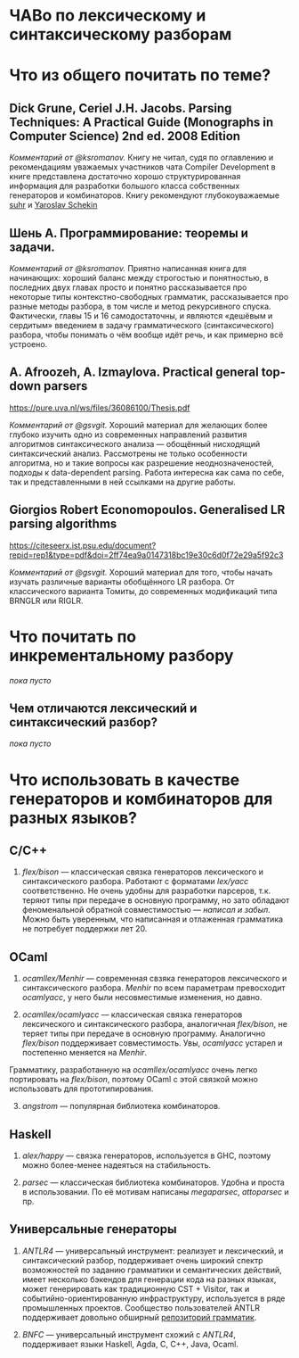 # ЧАВо по лексическому и синтаксическому разборам

# Что из общего почитать по теме?

##  Dick Grune, Ceriel J.H. Jacobs. Parsing Techniques: A Practical Guide (Monographs in Computer Science) 2nd ed. 2008 Edition

_Комментарий от @ksromanov._ Книгу не читал, судя по оглавлению и рекомендациям
уважаемых участников чата Compiler Development в книге представлена достаточно
хорошо структурированная информация для разработки большого класса собственных генераторов
и комбинаторов. Книгу рекомендуют глубокоуважаемые [suhr](https://t.me/zukaboo) и
[Yaroslav Schekin](https://t.me/Yaroslav_Schekin)

## Шень А. Программирование: теоремы и задачи.

_Комментарий от @ksromanov._ Приятно написанная книга для начинающих: хороший баланс между строгостью и понятностью,
в последних двух главах просто и понятно рассказывается про некоторые типы контекстно-свободных грамматик,
рассказывается про разные методы разбора, в том числе и метод рекурсивного спуска. Фактически, главы 15 и 16
самодостаточны, и являются «дешёвым и сердитым» введением в задачу грамматического (синтаксического) разбора, чтобы понимать
о чём вообще идёт речь, и как примерно всё устроено.

## A. Afroozeh, A. Izmaylova. Practical general top-down parsers

https://pure.uva.nl/ws/files/36086100/Thesis.pdf

_Комментарий от @gsvgit._
Хороший материал для желающих более глубоко изучить одно из современных направлений развития алгоритмов синтаксического анализа — обощённый нисходящий синтаксический анализ. Рассмотрены не только особенности алгоритма, но и такие вопросы как разрешение неоднозначеностей, подходы к data-dependent parsing. Работа интересна как сама по себе, так и представленными в ней ссылками на другие работы.

## Giorgios Robert Economopoulos. Generalised LR parsing algorithms

https://citeseerx.ist.psu.edu/document?repid=rep1&type=pdf&doi=2ff74ea9a0147318bc19e30c6d0f72e29a5f92c3

_Комментарий от @gsvgit._
Хороший материал для того, чтобы начать изучать различные варианты обобщённого LR разбора. От классического варианта Томиты, до современных модификаций типа BRNGLR или RIGLR.

# Что почитать по инкрементальному разбору

_пока пусто_

## Чем отличаются лексический и синтаксический разбор?

_пока пусто_

# Что использовать в качестве генераторов и комбинаторов для разных языков?

## C/C++

1. *flex/bison* — классическая связка генераторов лексического и синтаксического разбора.
Работают с форматами *lex/yacc* соответственно. Не очень удобны для разработки парсеров,
т.к. теряют типы при передаче в основную программу, но зато обладают феноменальной обратной
совместимостью — _написал и забыл_. Можно быть уверенным, что написанная и отлаженная грамматика не потребует
поддержки лет 20.

## OCaml

1. *ocamllex/Menhir* — современная свзяка генераторов лексического и синтаксического разбора.
*Menhir* по всем параметрам превосходит *ocamlyacc*, у него были несовместимые изменения, но давно.

2. *ocamllex/ocamlyacc* — классическая связка генераторов лексического и синтаксического разбора,
аналогичная *flex/bison*, не теряет типы при передаче в основную программу. Аналогично
*flex/bison* поддерживает совместимость. Увы, *ocamlyacc* устарел и постепенно меняется на *Menhir*.

Грамматику, разработанную на *ocamllex/ocamlyacc* очень легко портировать на *flex/bison*, поэтому
OCaml с этой связкой можно использовать для прототипирования.

3. *angstrom* — популярная библиотека комбинаторов.

## Haskell

1. *alex/happy* — связка генераторов, используется в GHC, поэтому можно более-менее надеяться
на стабильность.

2. *parsec* — классическая библиотека комбинаторов. Удобна и проста в использовании.
По её мотивам написаны *megaparsec*, *attoparsec* и пр.

## Универсальные генераторы

1. *ANTLR4* — универсальный инструмент: реализует и лексический, и синтаксический разбор, поддерживает очень широкий спектр возможностей по заданию грамматики и семантических действий, имеет несколько бэкендов для генерации кода на разных языках, может генерировать как традиционную CST + Visitor, так и событийно-ориентированную инфраструктуру, используется в ряде промышленных проектов. Сообщество пользователей ANTLR поддерживает довольно обширный [репозиторий грамматик](https://github.com/antlr/grammars-v4).

2. *BNFC* — универсальный инструмент схожий с *ANTLR4*, поддерживает языки Haskell, Agda, C, C++, Java, Ocaml.
